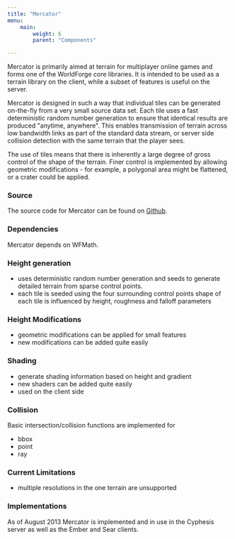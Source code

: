 ```yaml
---
title: "Mercator"
menu:
    main:
        weight: 6
        parent: "Components"

---
```


Mercator is primarily aimed at terrain for multiplayer online games and forms one of the WorldForge core libraries. It
is intended to be used as a terrain library on the client, while a subset of features is useful on the server.

Mercator is designed in such a way that individual tiles can be generated on-the-fly from a very small source data set.
Each tile uses a fast deterministic random number generation to ensure that identical results are produced "anytime,
anywhere". This enables transmission of terrain across low bandwidth links as part of the standard data stream, or
server side collision detection with the same terrain that the player sees.

The use of tiles means that there is inherently a large degree of gross control of the shape of the terrain. Finer
control is implemented by allowing geometric modifications - for example, a polygonal area might be flattened, or a
crater could be applied.

### Source

The source code for Mercator can be found on [Github](https://github.com/worldforge/mercator).

### Dependencies
Mercator depends on WFMath.

### Height generation
* uses deterministic random number generation and seeds to generate detailed terrain from sparse control points.
* each tile is seeded using the four surrounding control points shape of each tile is influenced by height, roughness and
  falloff parameters
### Height Modifications
* geometric modifications can be applied for small features
* new modifications can be added quite easily
### Shading
* generate shading information based on height and gradient
* new shaders can be added quite easily
* used on the client side
### Collision

Basic intersection/collision functions are implemented for

* bbox
* point
* ray

### Current Limitations
* multiple resolutions in the one terrain are unsupported

### Implementations
As of August 2013 Mercator is implemented and in use in the Cyphesis server as well as the Ember and Sear clients.